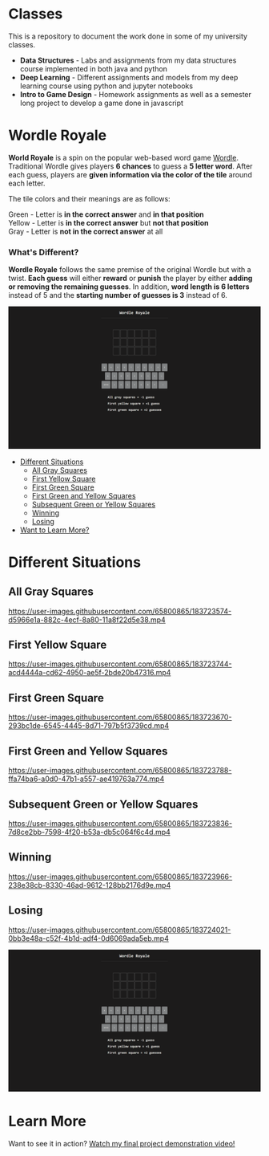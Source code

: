 # Classes

This is a repository to document the work done in some of my university classes.

-   **Data Structures** - Labs and assignments from my data structures course implemented in both java and python
-   **Deep Learning** - Different assignments and models from my deep learning course using python and jupyter notebooks
-   **Intro to Game Design** - Homework assignments as well as a semester long project to develop a game done in javascript

# Wordle Royale

**World Royale** is a spin on the popular web-based word game [Wordle](https://en.wikipedia.org/wiki/Wordle). Traditional Wordle gives players **6 chances** to guess a **5 letter word**. After each guess, players are **given information via the color of the tile** around each letter.<br>

The tile colors and their meanings are as follows:

Green - Letter is **in the correct answer** and **in that position**<br>
Yellow - Letter is **in the correct answer** but **not that position**<br>
Gray - Letter is **not in the correct answer** at all

### What's Different?

**Wordle Royale** follows the same premise of the original Wordle but with a twist. **Each guess** will either **reward** or **punish** the player by either **adding or removing the remaining guesses**. In addition, **word length is 6 letters** instead of 5 and the **starting number of guesses is 3** instead of 6.

<p align="center">
  <img src="./assets/main-page.png"/>
</p>

-   [Different Situations](#different-situations)
    -   [All Gray Squares](#all-gray-squares)
    -   [First Yellow Square](#first-yellow-square)
    -   [First Green Square](#first-green-square)
    -   [First Green and Yellow Squares](#first-green-and-yellow-squares)
    -   [Subsequent Green or Yellow Squares](#subsequent-green-or-yellow-squares)
    -   [Winning](#winning)
    -   [Losing](#losing)
-   [Want to Learn More?](#learn-more)

# Different Situations

## All Gray Squares

https://user-images.githubusercontent.com/65800865/183723574-d5966e1a-882c-4ecf-8a80-11a8f22d5e38.mp4

## First Yellow Square

https://user-images.githubusercontent.com/65800865/183723744-acd4444a-cd62-4950-ae5f-2bde20b47316.mp4

## First Green Square

https://user-images.githubusercontent.com/65800865/183723670-293bc1de-6545-4445-8d71-797b5f3739cd.mp4

## First Green and Yellow Squares

https://user-images.githubusercontent.com/65800865/183723788-ffa74ba6-a0d0-47b1-a557-ae419763a774.mp4

## Subsequent Green or Yellow Squares

https://user-images.githubusercontent.com/65800865/183723836-7d8ce2bb-7598-4f20-b53a-db5c064f6c4d.mp4

## Winning

https://user-images.githubusercontent.com/65800865/183723966-238e38cb-8330-46ad-9612-128bb2176d9e.mp4

## Losing

https://user-images.githubusercontent.com/65800865/183724021-0bb3e48a-c52f-4b1d-adf4-0d6069ada5eb.mp4

<p align="center">
  <img src="./assets/main-page.png"/>
</p>

# Learn More

Want to see it in action? [Watch my final project demonstration video!](https://www.youtube.com/watch?v=D_Eb5b_8feQ)
